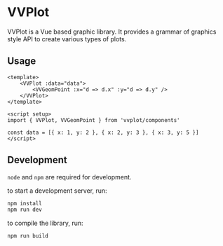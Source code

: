 # VVPlot

VVPlot is a Vue based graphic library. It provides a grammar of graphics style API to create various types of plots.

## Usage

```vue
<template>
    <VVPlot :data="data">
        <VVGeomPoint :x="d => d.x" :y="d => d.y" />
    </VVPlot>
</template>

<script setup>
import { VVPlot, VVGeomPoint } from 'vvplot/components'

const data = [{ x: 1, y: 2 }, { x: 2, y: 3 }, { x: 3, y: 5 }]
</script>
```

## Development

`node` and `npm` are required for development.

to start a development server, run:

```sh
npm install
npm run dev
```

to compile the library, run:

```sh
npm run build
```
